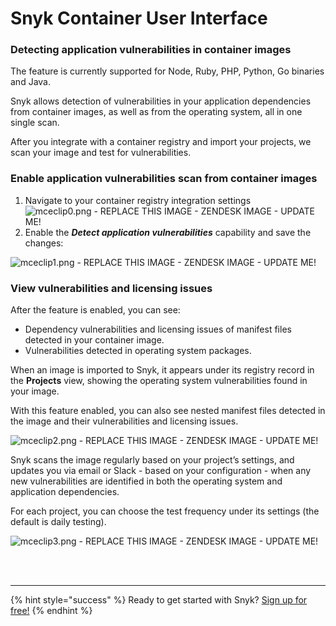 # Snyk Container User Interface

### Detecting application vulnerabilities in container images

The feature is currently supported for Node, Ruby, PHP, Python, Go binaries and Java.

Snyk allows detection of vulnerabilities in your application dependencies from container images, as well as from the operating system, all in one single scan.

After you integrate with a container registry and import your projects, we scan your image and test for vulnerabilities.

### Enable application vulnerabilities scan from container images

1. Navigate to your container registry integration settings ![mceclip0.png - REPLACE THIS IMAGE - ZENDESK IMAGE - UPDATE ME!](https://support.snyk.io/hc/article_attachments/360008399638/mceclip0.png/)
2. Enable the _**Detect application vulnerabilities**_ capability and save the changes:

![mceclip1.png - REPLACE THIS IMAGE - ZENDESK IMAGE - UPDATE ME!](https://support.snyk.io/hc/article_attachments/360008399658/mceclip1.png/)

### View vulnerabilities and licensing issues

After the feature is enabled, you can see:

* Dependency vulnerabilities and licensing issues of manifest files detected in your container image.
* Vulnerabilities detected in operating system packages.

When an image is imported to Snyk, it appears under its registry record in the **Projects** view, showing the operating system vulnerabilities found in your image.

With this feature enabled, you can also see nested manifest files detected in the image and their vulnerabilities and licensing issues.

![mceclip2.png - REPLACE THIS IMAGE - ZENDESK IMAGE - UPDATE ME!](https://support.snyk.io/hc/article_attachments/360008315557/mceclip2.png/)

Snyk scans the image regularly based on your project’s settings, and updates you via email or Slack - based on your configuration - when any new vulnerabilities are identified in both the operating system and application dependencies.

For each project, you can choose the test frequency under its settings \(the default is daily testing\).

![mceclip3.png - REPLACE THIS IMAGE - ZENDESK IMAGE - UPDATE ME!](https://support.snyk.io/hc/article_attachments/360008399678/mceclip3.png/)

 
<br><br><hr>

{% hint style="success" %}
Ready to get started with Snyk? [Sign up for free!](https://snyk.io/login?cta=sign-up&loc=footer&page=support_docs_page)
{% endhint %}